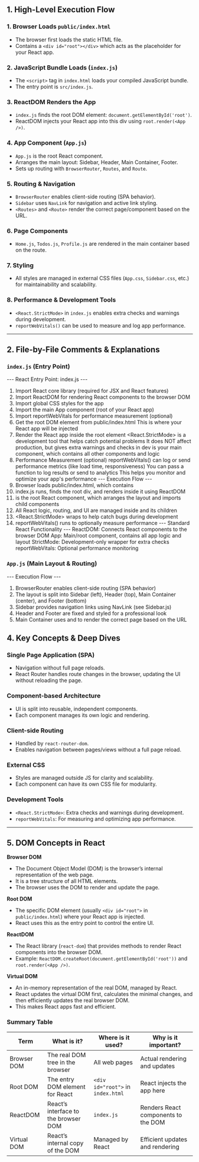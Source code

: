 ## 1. High-Level Execution Flow

### 1. Browser Loads `public/index.html`
- The browser first loads the static HTML file.
- Contains a `<div id="root"></div>` which acts as the placeholder for your React app.

### 2. JavaScript Bundle Loads (`index.js`)
- The `<script>` tag in `index.html` loads your compiled JavaScript bundle.
- The entry point is `src/index.js`.

### 3. ReactDOM Renders the App
- `index.js` finds the root DOM element: `document.getElementById('root')`.
- ReactDOM injects your React app into this div using `root.render(<App />)`.

### 4. App Component (`App.js`)
- `App.js` is the root React component.
- Arranges the main layout: Sidebar, Header, Main Container, Footer.
- Sets up routing with `BrowserRouter`, `Routes`, and `Route`.

### 5. Routing & Navigation
- `BrowserRouter` enables client-side routing (SPA behavior).
- `Sidebar` uses `NavLink` for navigation and active link styling.
- `<Routes>` and `<Route>` render the correct page/component based on the URL.

### 6. Page Components
- `Home.js`, `Todos.js`, `Profile.js` are rendered in the main container based on the route.

### 7. Styling
- All styles are managed in external CSS files (`App.css`, `Sidebar.css`, etc.) for maintainability and scalability.

### 8. Performance & Development Tools
- `<React.StrictMode>` in `index.js` enables extra checks and warnings during development.
- `reportWebVitals()` can be used to measure and log app performance.

---

## 2. File-by-File Comments & Explanations

### `index.js` (Entry Point)

 --- React Entry Point: index.js ---
 1. Import React core library (required for JSX and React features)
 2. Import ReactDOM for rendering React components to the browser DOM
 3. Import global CSS styles for the app
 4. Import the main App component (root of your React app)
 5. Import reportWebVitals for performance measurement (optional)
 6. Get the root DOM element from public/index.html
   This is where your React app will be injected
 7. Render the React app inside the root element
    <React.StrictMode> is a development tool that helps catch potential problems
    It does NOT affect production, but gives extra warnings and checks in dev
    <App /> is your main component, which contains all other components and logic
 8. Performance Measurement (optional)
    reportWebVitals() can log or send performance metrics (like load time, responsiveness)
    You can pass a function to log results or send to analytics
    This helps you monitor and optimize your app's performance
 --- Execution Flow ---
 1. Browser loads public/index.html, which contains <div id="root"></div>
 2. index.js runs, finds the root div, and renders <App /> inside it using ReactDOM
 3. <App /> is the root React component, which arranges the layout and imports child components
 4. All React logic, routing, and UI are managed inside <App /> and its children
 5. <React.StrictMode> wraps <App /> to help catch bugs during development
 6. reportWebVitals() runs to optionally measure performance
 --- Standard React Functionality ---
 ReactDOM: Connects React components to the browser DOM
 App: Main/root component, contains all app logic and layout
 StrictMode: Development-only wrapper for extra checks
 reportWebVitals: Optional performance monitoring

### `App.js` (Main Layout & Routing)
 --- Execution Flow ---
 1. BrowserRouter enables client-side routing (SPA behavior)
 2. The layout is split into Sidebar (left), Header (top), Main Container (center), and Footer (bottom)
 3. Sidebar provides navigation links using NavLink (see Sidebar.js)
 4. Header and Footer are fixed and styled for a professional look
 5. Main Container uses <Routes> and <Route> to render the correct page based on the URL


## 4. Key Concepts & Deep Dives

### Single Page Application (SPA)
- Navigation without full page reloads.
- React Router handles route changes in the browser, updating the UI without reloading the page.

### Component-based Architecture
- UI is split into reusable, independent components.
- Each component manages its own logic and rendering.

### Client-side Routing
- Handled by `react-router-dom`.
- Enables navigation between pages/views without a full page reload.

### External CSS
- Styles are managed outside JS for clarity and scalability.
- Each component can have its own CSS file for modularity.

### Development Tools
- `<React.StrictMode>`: Extra checks and warnings during development.
- `reportWebVitals`: For measuring and optimizing app performance.

---

## 5. DOM Concepts in React

**Browser DOM**
- The Document Object Model (DOM) is the browser’s internal representation of the web page.
- It is a tree structure of all HTML elements.
- The browser uses the DOM to render and update the page.

**Root DOM**
- The specific DOM element (usually `<div id="root">` in `public/index.html`) where your React app is injected.
- React uses this as the entry point to control the entire UI.

**ReactDOM**
- The React library (`react-dom`) that provides methods to render React components into the browser DOM.
- Example: `ReactDOM.createRoot(document.getElementById('root'))` and `root.render(<App />)`.

**Virtual DOM**
- An in-memory representation of the real DOM, managed by React.
- React updates the virtual DOM first, calculates the minimal changes, and then efficiently updates the real browser DOM.
- This makes React apps fast and efficient.

### Summary Table

| Term         | What is it? | Where is it used? | Why is it important? |
|--------------|-------------|-------------------|----------------------|
| Browser DOM  | The real DOM tree in the browser | All web pages | Actual rendering and updates |
| Root DOM     | The entry DOM element for React | `<div id="root">` in `index.html` | React injects the app here |
| ReactDOM     | React’s interface to the browser DOM | `index.js` | Renders React components to the DOM |
| Virtual DOM  | React’s internal copy of the DOM | Managed by React | Efficient updates and rendering |


